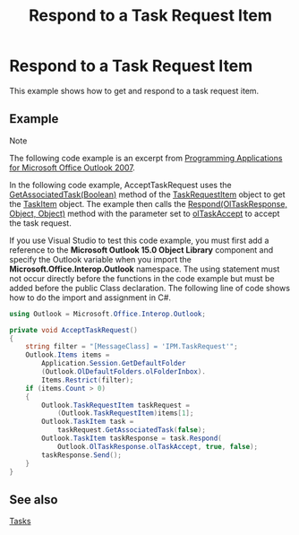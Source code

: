 ﻿---
title: 'Respond to a Task Request Item'
TOCTitle: 'Respond to a Task Request Item'
ms:assetid: 573c98ef-4d15-4fd1-bccd-25a22c9a63f0
ms:mtpsurl: https://msdn.microsoft.com/en-us/library/Ff184608(v=office.15)
ms:contentKeyID: 55119896
ms.date: 07/24/2014
mtps_version: v=office.15


---

# Respond to a Task Request Item

This example shows how to get and respond to a task request item.

## Example

> [!NOTE] 
> The following code example is an excerpt from [Programming Applications for Microsoft Office Outlook 2007](https://www.amazon.com/gp/product/0735622493?ie=UTF8&tag=msmsdn-20&linkCode=as2&camp=1789&creative=9325&creativeASIN=0735622493).

In the following code example, AcceptTaskRequest uses the [GetAssociatedTask(Boolean)](https://msdn.microsoft.com/en-us/library/bb645779\(v=office.15\)) method of the [TaskRequestItem](https://msdn.microsoft.com/en-us/library/bb610737\(v=office.15\)) object to get the [TaskItem](https://msdn.microsoft.com/en-us/library/bb624227\(v=office.15\)) object. The example then calls the [Respond(OlTaskResponse, Object, Object)](https://msdn.microsoft.com/en-us/library/bb644188\(v=office.15\)) method with the parameter set to [olTaskAccept](https://msdn.microsoft.com/en-us/library/bb624484\(v=office.15\)) to accept the task request.

If you use Visual Studio to test this code example, you must first add a reference to the **Microsoft Outlook 15.0 Object Library** component and specify the Outlook variable when you import the **Microsoft.Office.Interop.Outlook** namespace. The using statement must not occur directly before the functions in the code example but must be added before the public Class declaration. The following line of code shows how to do the import and assignment in C\#.

```csharp
using Outlook = Microsoft.Office.Interop.Outlook;
```

```csharp
private void AcceptTaskRequest()
{
    string filter = "[MessageClass] = 'IPM.TaskRequest'";
    Outlook.Items items =
        Application.Session.GetDefaultFolder
        (Outlook.OlDefaultFolders.olFolderInbox).
        Items.Restrict(filter);
    if (items.Count > 0)
    {
        Outlook.TaskRequestItem taskRequest =
            (Outlook.TaskRequestItem)items[1];
        Outlook.TaskItem task =
            taskRequest.GetAssociatedTask(false);
        Outlook.TaskItem taskResponse = task.Respond(
            Outlook.OlTaskResponse.olTaskAccept, true, false);
        taskResponse.Send();
    }
}
```

## See also



[Tasks](tasks.md)

